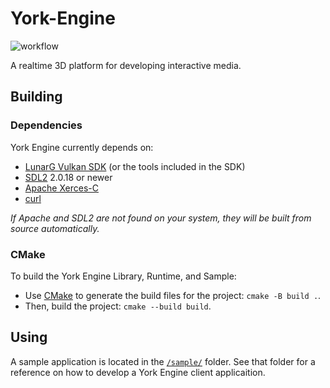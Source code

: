 # York-Engine
![workflow](https://github.com/mxtt-mmxix/York-Engine/actions/workflows/cmake.yml/badge.svg)

A realtime 3D platform for developing interactive media.

## Building
### Dependencies
York Engine currently depends on:
- [LunarG Vulkan SDK](https://vulkan.lunarg.com/sdk/home) (or the tools included in the SDK)
- [SDL2](https://libsdl.org/) 2.0.18 or newer
- [Apache Xerces-C](https://xerces.apache.org/xerces-c/)
- [curl](https://curl.se/)

*If Apache and SDL2 are not found on your system, they will be built from source automatically.*

### CMake
To build the York Engine Library, Runtime, and Sample: 
- Use [CMake](https://cmake.org/) to generate the build files for the project: `cmake -B build .`. 
- Then, build the project: `cmake --build build`.

## Using
A sample application is located in the [`/sample/`](sample/) folder. See that folder for a reference on how to develop a York Engine client applicaition.
